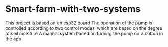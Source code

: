 # Smart-farm-with-two-systems
This project is based on an esp32 board The operation of the pump is controlled according to two control modes, which are based on the degree of soil moisture A manual system based on turning the pump on a button in the app
